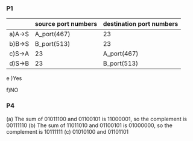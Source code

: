 ### P1

|        | source port numbers                | destination port numbers |
| ------ | ---------------------------------- | ------------------------ |
| a)A->S | A_port(467)                        | 23                       |
| b)B->S | B_port(513)                        | 23                       |
| c)S->A | 23                                 | A_port(467)              |
| d)S->B | 23                                 | B_port(513)              |

e )Yes

f)NO


### P4

(a) The sum of 01011100 and 01100101 is 11000001, so the complement is 00111110
(b) The sum of 11011010 and 01100101 is 01000000, so the complement is 10111111
(c) 01010100 and 01101101

